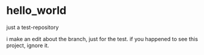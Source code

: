 # hello_world
just a test-repository

i make an edit about the branch, just for the test. if you happened to see this project, ignore it.
